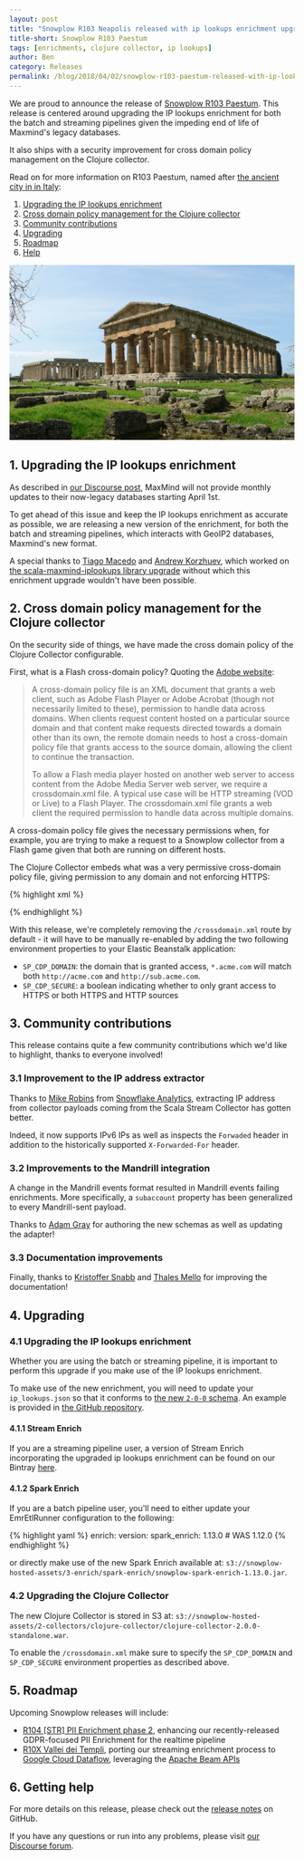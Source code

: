 ```yaml
---
layout: post
title: "Snowplow R103 Neapolis released with ip lookups enrichment upgrade"
title-short: Snowplow R103 Paestum
tags: [enrichments, clojure collector, ip lookups]
author: Ben
category: Releases
permalink: /blog/2018/04/02/snowplow-r103-paestum-released-with-ip-lookups-enrichment-upgrade/
---
```


We are proud to announce the release of [Snowplow R103 Paestum][release-notes]. This release is
centered around upgrading the IP lookups enrichment for both the batch and streaming pipelines given
the impeding end of life of Maxmind's legacy databases.

It also ships with a security improvement for cross domain policy management on the Clojure
collector.

Read on for more information on R103 Paestum, named after [the ancient city in in Italy][paestum]:

<!--more-->

1. [Upgrading the IP lookups enrichment](#ip-lookups)
2. [Cross domain policy management for the Clojure collector](#cdp)
3. [Community contributions](#oss)
4. [Upgrading](#upgrading)
5. [Roadmap](#roadmap)
6. [Help](#help)

![paestum][paestum-img]

<h2 id="ip-lookups">1. Upgrading the IP lookups enrichment</h2>

As described in [our Discourse post][disc-ip-lookups], MaxMind will not provide monthly updates to
their now-legacy databases starting April 1st.

To get ahead of this issue and keep the IP lookups enrichment as accurate as possible, we are
releasing a new version of the enrichment, for both the batch and streaming pipelines, which
interacts with GeoIP2 databases, Maxmind's new format.

A special thanks to [Tiago Macedo][tmacedo] and [Andrew Korzhuev][andrusha], which worked on
[the scala-maxmind-iplookups library upgrade][scala-maxmind-iplookups] without which this
enrichment upgrade wouldn't have been possible.

<h2 id="cdp">2. Cross domain policy management for the Clojure collector</h2>

On the security side of things, we have made the cross domain policy of the Clojure Collector
configurable.

First, what is a Flash cross-domain policy? Quoting the [Adobe website][cross-domain]:

> A cross-domain policy file is an XML document that grants a web client, such as Adobe Flash Player
or Adobe Acrobat (though not necessarily limited to these), permission to handle data across
domains. When clients request content hosted on a particular source domain and that content make
requests directed towards a domain other than its own, the remote domain needs to host a
cross-domain policy file that grants access to the source domain, allowing the client to continue
the transaction.
>
> To allow a Flash media player hosted on another web server to access content from the Adobe Media
Server web server, we require a crossdomain.xml file. A typical use case will be HTTP streaming
(VOD or Live) to a Flash Player. The crossdomain.xml file grants a web client the required
permission to handle data across multiple domains.

A cross-domain policy file gives the necessary permissions when, for example, you are trying to make
a request to a Snowplow collector from a Flash game given that both are running on different hosts.

The Clojure Collector embeds what was a very permissive cross-domain policy file, giving
permission to any domain and not enforcing HTTPS:

{% highlight xml %}
<?xml version="1.0"?>
<cross-domain-policy>
  <allow-access-from domain="*" secure="false" />
</cross-domain-policy>
{% endhighlight %}

With this release, we're completely removing the `/crossdomain.xml` route by default - it will have
to be manually re-enabled by adding the two following environment properties to your Elastic
Beanstalk application:

- `SP_CDP_DOMAIN`: the domain that is granted access, `*.acme.com` will match both `http://acme.com`
and `http://sub.acme.com`.
- `SP_CDP_SECURE`: a boolean indicating whether to only grant access to HTTPS or both HTTPS and
HTTP sources

<h2 id="oss">3. Community contributions</h2>

This release contains quite a few community contributions which we'd like to highlight, thanks
to everyone involved!

<h3 id="ip">3.1 Improvement to the IP address extractor</h3>

Thanks to [Mike Robins][miike] from [Snowflake Analytics][snowflake-analytics], extracting IP
address from collector payloads coming from the Scala Stream Collector has gotten better.

Indeed, it now supports IPv6 IPs as well as inspects the `Forwaded` header in addition to the
historically supported `X-Forwarded-For` header.

<h3 id="mandrill">3.2 Improvements to the Mandrill integration</h3>

A change in the Mandrill events format resulted in Mandrill events failing enrichments. More
specifically, a `subaccount` property has been generalized to every Mandrill-sent payload.

Thanks to [Adam Gray][acgray] for authoring the new schemas as well as updating the adapter!

<h3 id="doc">3.3 Documentation improvements</h3>

Finally, thanks to [Kristoffer Snabb][ksnabb] and [Thales Mello][thalesmello] for improving the
documentation!

<h2 id="upgrading">4. Upgrading</h2>

<h3 id="upgrading-ip">4.1 Upgrading the IP lookups enrichment</h3>

Whether you are using the batch or streaming pipeline, it is important to perform this upgrade if
you make use of the IP lookups enrichment.

To make use of the new enrichment, you will need to update your `ip_lookups.json` so that it
conforms to [the new `2-0-0` schema][ip-lookups-schema]. An example is provided in
[the GitHub repository][ip-lookups-example].

<h4 id="upgrading-ip-stream">4.1.1 Stream Enrich</h4>

If you are a streaming pipeline user, a version of Stream Enrich incorporating the upgraded ip
lookups enrichment can be found on our Bintray [here][se].

<h4 id="upgrading-ip-batch">4.1.2 Spark Enrich</h4>

If you are a batch pipeline user, you'll need to either update your EmrEtlRunner configuration
to the following:

{% highlight yaml %}
enrich:
  version:
    spark_enrich: 1.13.0 # WAS 1.12.0
{% endhighlight %}

or directly make use of the new Spark Enrich available at:
`s3://snowplow-hosted-assets/3-enrich/spark-enrich/snowplow-spark-enrich-1.13.0.jar`.

<h3 id="upgrading-clj">4.2 Upgrading the Clojure Collector</h3>

The new Clojure Collector is stored in S3 at:
`s3://snowplow-hosted-assets/2-collectors/clojure-collector/clojure-collector-2.0.0-standalone.war`.

To enable the `/crossdomain.xml` make sure to specify the `SP_CDP_DOMAIN` and `SP_CDP_SECURE`
environment properties as described above.

<h2 id="roadmap">5. Roadmap</h2>

Upcoming Snowplow releases will include:

* [R104 [STR] PII Enrichment phase 2][r104-pii], enhancing our recently-released GDPR-focused PII
  Enrichment for the realtime pipeline
* [R10X Vallei dei Templi][r10x-str], porting our streaming enrichment process to
  [Google Cloud Dataflow][dataflow], leveraging the [Apache Beam APIs][beam]

<h2 id="help">6. Getting help</h2>

For more details on this release, please check out the [release notes][release-notes] on GitHub.

If you have any questions or run into any problems, please visit [our Discourse forum][discourse].

[paestum]: https://en.wikipedia.org/wiki/Paestum
[paestum-img]: /assets/img/blog/2018/04/paestum.jpg

[release-notes]: https://github.com/snowplow/snowplow/releases/tag/r103-paestum
[discourse]: http://discourse.snowplowanalytics.com/

[r104-pii]: https://github.com/snowplow/snowplow/milestone/153
[r10x-str]: https://github.com/snowplow/snowplow/milestone/151

[dataflow]: https://cloud.google.com/dataflow/
[beam]: https://beam.apache.org/
[cross-domain]: http://www.adobe.com/devnet/adobe-media-server/articles/cross-domain-xml-for-streaming.html

[disc-ip-lookups]: https://discourse.snowplowanalytics.com/t/end-of-life-for-the-maxmind-legacy-ip-lookups-databases-important/1863
[scala-maxmind-iplookups]: https://github.com/snowplow/scala-maxmind-iplookups
[ip-lookups-schema]: https://github.com/snowplow/iglu-central/blob/master/schemas/com.snowplowanalytics.snowplow/ip_lookups/jsonschema/2-0-0
[ip-lookups-example]: https://github.com/snowplow/snowplow/blob/r103-paestum/3-enrich/config/enrichments/ip_lookups.json

[se]: https://bintray.com/snowplow/snowplow-generic/snowplow-stream-enrich/0.16.0#files

[miike]: https://github.com/miike
[snowflake-analytics]: https://www.snowflake-analytics.com/
[acgray]: https://github.com/acgray
[ksnabb]: https://github.com/ksnabb
[thalesmello]: https://github.com/thalesmello

[tmacedo]: https://github.com/tmacedo
[andrusha]: https://github.com/andrusha
